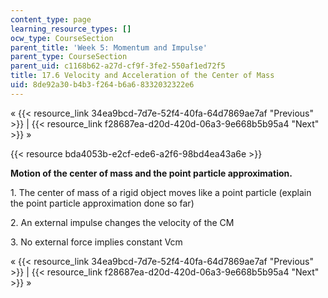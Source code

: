 ```yaml
---
content_type: page
learning_resource_types: []
ocw_type: CourseSection
parent_title: 'Week 5: Momentum and Impulse'
parent_type: CourseSection
parent_uid: c1168b62-a27d-cf9f-3fe2-550af1ed72f5
title: 17.6 Velocity and Acceleration of the Center of Mass
uid: 8de92a30-b4b3-f264-b6a6-8332032322e6
---
```


« {{< resource_link 34ea9bcd-7d7e-52f4-40fa-64d7869ae7af "Previous" >}} | {{< resource_link f28687ea-d20d-420d-06a3-9e668b5b95a4 "Next" >}} »

{{< resource bda4053b-e2cf-ede6-a2f6-98bd4ea43a6e >}}

**Motion of the center of mass and the point particle approximation.**

1\. The center of mass of a rigid object moves like a point particle (explain the point particle approximation done so far)

2\. An external impulse changes the velocity of the CM

3\. No external force implies constant Vcm

« {{< resource_link 34ea9bcd-7d7e-52f4-40fa-64d7869ae7af "Previous" >}} | {{< resource_link f28687ea-d20d-420d-06a3-9e668b5b95a4 "Next" >}} »